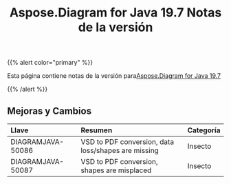 ﻿---
title: Aspose.Diagram for Java 19.7 Notas de la versión
type: docs
weight: 60
url: /es/java/aspose-diagram-for-java-19-7-release-notes/
---
{{% alert color="primary" %}} 

Esta página contiene notas de la versión para[Aspose.Diagram for Java 19.7](https://docs.aspose.com/diagram/java/aspose-diagram-for-java-19-7-release-notes/)

{{% /alert %}} 
## **Mejoras y Cambios**

|**Llave**|**Resumen**|**Categoría**|
|:- |:- |:- |
|DIAGRAMJAVA-50086|VSD to PDF conversion, data loss/shapes are missing|Insecto|
|DIAGRAMJAVA-50087|VSD to PDF conversion, shapes are misplaced|Insecto|

